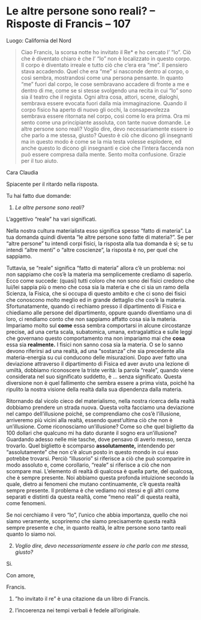 # Le altre persone sono reali? – Risposte di Francis – 107

Luogo: California del Nord

>Ciao Francis, la scorsa notte ho invitato il Re* e ho cercato l’ “Io”. Ciò che è diventato chiaro è che l’ “Io” non è localizzato in questo corpo. Il corpo è diventato irreale e tutto ciò che c’era era “me”. Il pensiero stava accadendo. Quel che era “me” si nasconde dentro al corpo, o così sembra, mostrandosi come una persona pensante. In quanto “me” fuori dal corpo, le cose sembravano accadere di fronte a me e dentro di me, come se si stesse svolgendo una recita in cui “Io” sono sia il teatro che il regista. Ogni altra cosa, attori, scene, dialoghi, sembrava essere evocata fuori dalla mia immaginazione. Quando il corpo fisico ha aperto di nuovo gli occhi, la consapevolezza sembrava essere ritornata nel corpo, così come lo era prima. Ora mi sento come una principiante assoluta, con tante nuove domande. Le altre persone sono reali? Voglio dire, devo necessariamente essere io che parlo a me stessa, giusto? Questo è ciò che dicono gli insegnanti ma in questo modo è come se la mia testa volesse esplodere, ed anche questo lo dicono gli insegnanti e cioè che l’intera faccenda non può essere compresa dalla mente. Sento molta confusione. Grazie per il tuo aiuto.

Cara Claudia

Spiacente per il ritardo nella risposta.

Tu hai fatto due domande:

1. _Le altre persone sono reali?_ 

L’aggettivo “reale” ha vari significati.

Nella nostra cultura materialista esso significa spesso “fatto di materia”. La tua domanda quindi diventa “le altre persone sono fatte di materia?”. Se per “altre persone” tu intendi corpi fisici, la risposta alla tua domanda è sì; se tu intendi “altre menti” o “altre coscienze”, la risposta è no, per quel che sappiamo.

Tuttavia, se “reale” significa “fatto di materia” allora c’è un problema: noi non sappiamo che cos’è la materia ma semplicemente crediamo di saperlo. Ecco come succede: (quasi) tutti coloro che non sono dei fisici credono che lui/lei sappia più o meno che cosa sia la materia e che ci sia un ramo della Scienza, la Fisica, che si occupa di questo ambito e che ci sono dei fisici che conoscono molto meglio ed in grande dettaglio che cos’è la materia. Sfortunatamente, quando ci rechiamo presso il dipartimento di Fisica e chiediamo alle persone del dipartimento, oppure quando diventiamo una di loro, ci rendiamo conto che non sappiamo affatto cosa sia la materia. Impariamo molto sul **come** essa sembra comportarsi in alcune circostanze precise, ad una certa scala, subatomica, umana, extragalattica e sulle leggi che governano questo comportamento ma non impariamo mai che **cosa** essa sia **realmente.** I fisici non sanno cosa sia la materia. O se lo sanno devono riferirsi ad una realtà, ad una “sostanza” che sia precedente alla materia-energia su cui conducono delle misurazioni. Dopo aver fatto una deviazione attraverso il dipartimento di Fisica ed aver avuto una lezione di umiltà, dobbiamo riconoscere la triste verità: la parola “reale”, quando viene considerata nel suo significato suddetto, è … senza significato. Questa diversione non è quel fallimento che sembra essere a prima vista, poiché ha ripulito la nostra visione della realtà dalla sua dipendenza dalla materia.

Ritornando dal vicolo cieco del materialismo, nella nostra ricerca della realtà dobbiamo prendere un strada nuova. Questa volta facciamo una deviazione nel campo dell’illusione poiché, se comprendiamo che cos’è l’illusione, arriveremo più vicini alla realtà, essendo quest’ultima ciò che non è un’illusione. Come riconosciamo un’illusione? Come so che quel biglietto da 100 dollari che qualcuno mi ha dato durante il sogno era un’illusione? Guardando adesso nelle mie tasche, dove pensavo di averlo messo, senza trovarlo. Quel biglietto è scomparso **assolutamente,** intendendo per “assolutamente” che non c’è alcun posto in questo mondo in cui esso potrebbe trovarsi. Perciò “illusorio” si riferisce a ciò che può scomparire in modo assoluto e, come corollario, “reale” si riferisce a ciò che non scompare mai. L’elemento di realtà di qualcosa è quella parte, del qualcosa, che è sempre presente. Noi abbiamo questa profonda intuizione secondo la quale, dietro ai fenomeni che mutano continuamente, c’è questa realtà sempre presente. Il problema è che vediamo noi stessi e gli altri come separati e distinti da questa realtà, come “meno reali” di questa realtà, come fenomeni.

Se noi cerchiamo il vero “Io”, l’unico che abbia importanza, quello che noi siamo veramente, scopriremo che siamo precisamente questa realtà sempre presente e che, in quanto realtà, le altre persone sono tanto reali quanto lo siamo noi.

2. _Voglio dire, devo necessariamente essere io che parlo con me stessa, giusto?_

Si.

Con amore, 

Francis.

1) ”ho invitato il re” è una citazione da un libro di Francis. 

2) l’incoerenza nei tempi verbali è fedele all’originale.

